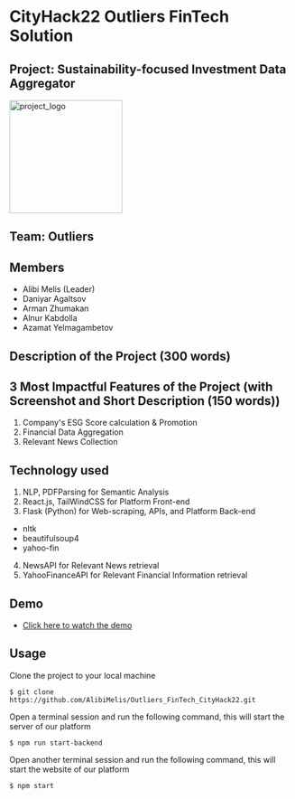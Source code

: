 # CityHack22 Outliers FinTech Solution
## Project: Sustainability-focused Investment Data Aggregator 

<img src="https://user-images.githubusercontent.com/51944593/151665117-0d58be0c-e784-444e-b093-a4e299b1a6e8.png" width="200" alt="project_logo"/>
  
## Team: Outliers 
## Members
-  Alibi Melis (Leader)
-  Daniyar Agaltsov 
-  Arman Zhumakan 
-  Alnur Kabdolla 
-  Azamat Yelmagambetov 

## Description of the Project (300 words)

## 3 Most Impactful Features of the Project (with Screenshot and Short Description (150 words))
1. Company's ESG Score calculation & Promotion
2. Financial Data Aggregation
3. Relevant News Collection

## Technology used 
1. NLP, PDFParsing for Semantic Analysis
2. React.js, TailWindCSS for Platform Front-end
3. Flask (Python) for Web-scraping, APIs, and Platform Back-end
  - nltk
  - beautifulsoup4
  - yahoo-fin
4. NewsAPI for Relevant News retrieval
5. YahooFinanceAPI for Relevant Financial Information retrieval

## Demo
- <a href="https://drive.google.com/file/d/1TIDCxa4rcYi0UfeKysoTRMxipT0yHFqJ/view?usp=sharing">Click here to watch the demo</a>

## Usage
Clone the project to your local machine
```
$ git clone https://github.com/AlibiMelis/Outliers_FinTech_CityHack22.git
```

Open a terminal session and run the following command, this will start the server of our platform
```
$ npm run start-backend
```

Open another terminal session and run the following command, this will start the website of our platform
```
$ npm start
```
